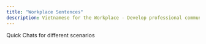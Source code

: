 ```yaml
---
title: "Workplace Sentences"
description: Vietnamese for the Workplace - Develop professional communication skills
---
```


Quick Chats for different scenarios